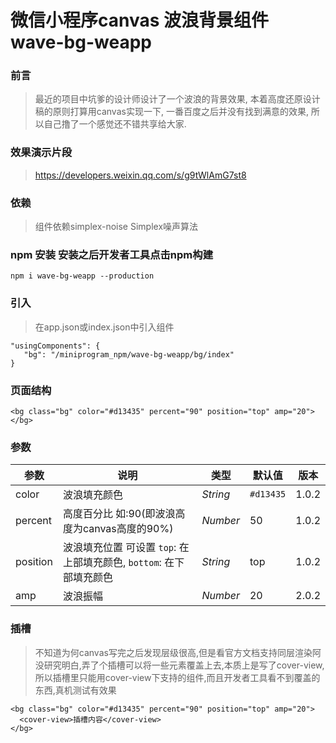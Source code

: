 # 微信小程序canvas 波浪背景组件 wave-bg-weapp 
### 前言
> 最近的项目中坑爹的设计师设计了一个波浪的背景效果,
> 本着高度还原设计稿的原则打算用canvas实现一下,
> 一番百度之后并没有找到满意的效果,
> 所以自己撸了一个感觉还不错共享给大家.

### 效果演示片段
> https://developers.weixin.qq.com/s/g9tWlAmG7st8
### 依赖
> 组件依赖simplex-noise Simplex噪声算法
### npm 安装 安装之后开发者工具点击npm构建
```
npm i wave-bg-weapp --production
```
### 引入
> 在app.json或index.json中引入组件
```
"usingComponents": {
   "bg": "/miniprogram_npm/wave-bg-weapp/bg/index"
}
```
### 页面结构
```
<bg class="bg" color="#d13435" percent="90" position="top" amp="20"></bg>
```

### 参数
| 参数 | 说明 | 类型 | 默认值 | 版本 |
| --- | --- | --- | --- | --- |
| color | 波浪填充颜色  | _String_ | `#d13435` | 1.0.2 |    
| percent | 高度百分比 如:90(即波浪高度为canvas高度的90%) | _Number_ | 50 | 1.0.2 |    
| position | 波浪填充位置  可设置 `top`: 在上部填充颜色, `bottom`: 在下部填充颜色 | _String_ | top | 1.0.2 |  
| amp | 波浪振幅 | _Number_ | 20 | 2.0.2 | 

### 插槽
> 不知道为何canvas写完之后发现层级很高,但是看官方文档支持同层渲染阿 没研究明白,弄了个插槽可以将一些元素覆盖上去,本质上是写了cover-view,所以插槽里只能用cover-view下支持的组件,而且开发者工具看不到覆盖的东西,真机测试有效果

```
<bg class="bg" color="#d13435" percent="90" position="top" amp="20">
  <cover-view>插槽内容</cover-view>
</bg>
```
